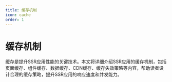 ```yaml
---
title: 缓存机制
icon: cache
order: 1
---
```


# 缓存机制

缓存是提升SSR应用性能的关键技术。本文将详细介绍SSR应用的缓存机制，包括页面缓存、组件缓存、数据缓存、CDN缓存、缓存失效策略等内容，帮助读者设计合理的缓存策略，提升SSR应用的响应速度和并发能力。

